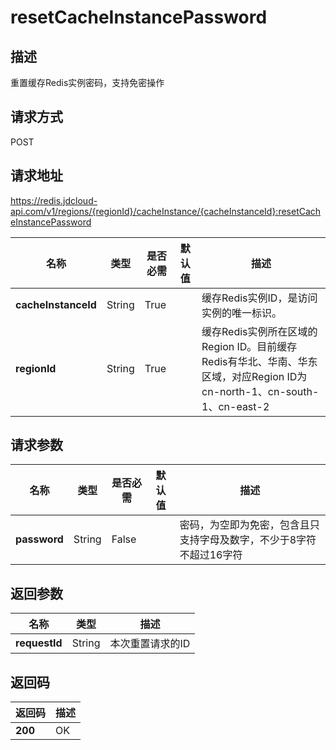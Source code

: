 # resetCacheInstancePassword


## 描述
重置缓存Redis实例密码，支持免密操作

## 请求方式
POST

## 请求地址
https://redis.jdcloud-api.com/v1/regions/{regionId}/cacheInstance/{cacheInstanceId}:resetCacheInstancePassword

|名称|类型|是否必需|默认值|描述|
|---|---|---|---|---|
|**cacheInstanceId**|String|True| |缓存Redis实例ID，是访问实例的唯一标识。|
|**regionId**|String|True| |缓存Redis实例所在区域的Region ID。目前缓存Redis有华北、华南、华东区域，对应Region ID为cn-north-1、cn-south-1、cn-east-2|

## 请求参数
|名称|类型|是否必需|默认值|描述|
|---|---|---|---|---|
|**password**|String|False| |密码，为空即为免密，包含且只支持字母及数字，不少于8字符不超过16字符|


## 返回参数
|名称|类型|描述|
|---|---|---|
|**requestId**|String|本次重置请求的ID|



## 返回码
|返回码|描述|
|---|---|
|**200**|OK|
